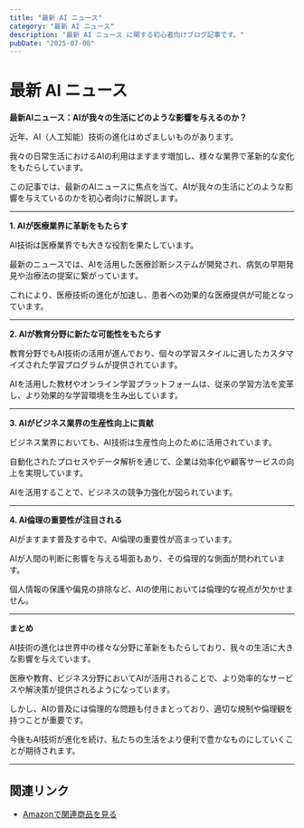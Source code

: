 ```yaml
---
title: "最新 AI ニュース"
category: "最新 AI ニュース"
description: "最新 AI ニュース に関する初心者向けブログ記事です。"
pubDate: "2025-07-08"
---
```


# 最新 AI ニュース

**最新AIニュース：AIが我々の生活にどのような影響を与えるのか？**

近年、AI（人工知能）技術の進化はめざましいものがあります。

我々の日常生活におけるAIの利用はますます増加し、様々な業界で革新的な変化をもたらしています。

この記事では、最新のAIニュースに焦点を当て、AIが我々の生活にどのような影響を与えているのかを初心者向けに解説します。



---

**1. AIが医療業界に革新をもたらす**

AI技術は医療業界でも大きな役割を果たしています。

最新のニュースでは、AIを活用した医療診断システムが開発され、病気の早期発見や治療法の提案に繋がっています。

これにより、医療技術の進化が加速し、患者への効果的な医療提供が可能となっています。



---

**2. AIが教育分野に新たな可能性をもたらす**

教育分野でもAI技術の活用が進んでおり、個々の学習スタイルに適したカスタマイズされた学習プログラムが提供されています。

AIを活用した教材やオンライン学習プラットフォームは、従来の学習方法を変革し、より効果的な学習環境を生み出しています。



---

**3. AIがビジネス業界の生産性向上に貢献**

ビジネス業界においても、AI技術は生産性向上のために活用されています。

自動化されたプロセスやデータ解析を通じて、企業は効率化や顧客サービスの向上を実現しています。

AIを活用することで、ビジネスの競争力強化が図られています。



---

**4. AI倫理の重要性が注目される**

AIがますます普及する中で、AI倫理の重要性が高まっています。

AIが人間の判断に影響を与える場面もあり、その倫理的な側面が問われています。

個人情報の保護や偏見の排除など、AIの使用においては倫理的な視点が欠かせません。



---

**まとめ**

AI技術の進化は世界中の様々な分野に革新をもたらしており、我々の生活に大きな影響を与えています。

医療や教育、ビジネス分野においてAIが活用されることで、より効率的なサービスや解決策が提供されるようになっています。

しかし、AIの普及には倫理的な問題も付きまとっており、適切な規制や倫理観を持つことが重要です。

今後もAI技術が進化を続け、私たちの生活をより便利で豊かなものにしていくことが期待されます。



---

## 関連リンク

- [Amazonで関連商品を見る](https://www.amazon.co.jp/s?k=%E6%9C%80%E6%96%B0+AI+%E3%83%8B%E3%83%A5%E3%83%BC%E3%82%B9&tag=autowritehubai-22)
